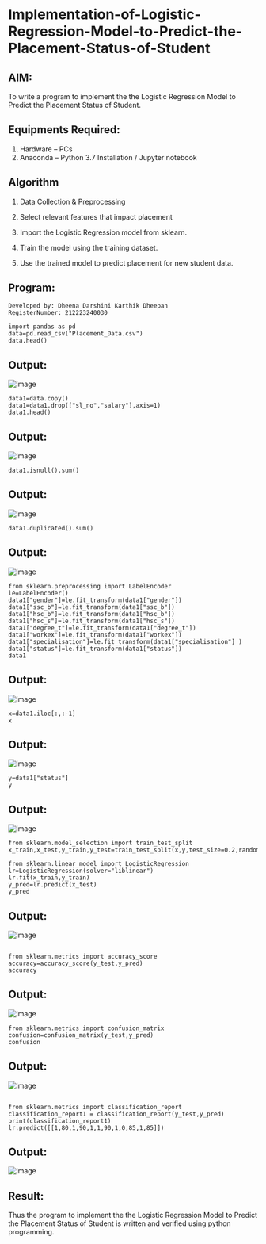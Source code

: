 # Implementation-of-Logistic-Regression-Model-to-Predict-the-Placement-Status-of-Student

## AIM:
To write a program to implement the the Logistic Regression Model to Predict the Placement Status of Student.

## Equipments Required:
1. Hardware – PCs
2. Anaconda – Python 3.7 Installation / Jupyter notebook

## Algorithm
1. Data Collection & Preprocessing

2. Select relevant features that impact placement

3. Import the Logistic Regression model from sklearn.

4. Train the model using the training dataset.

5. Use the trained model to predict placement for new student data.


## Program:
```
Developed by: Dheena Darshini Karthik Dheepan
RegisterNumber: 212223240030

```
~~~
import pandas as pd
data=pd.read_csv("Placement_Data.csv")
data.head()
~~~

## Output:
![image](https://github.com/user-attachments/assets/e309e40a-c6e2-444b-95dd-54d723ee762d)

~~~
data1=data.copy()
data1=data1.drop(["sl_no","salary"],axis=1)
data1.head()
~~~

## Output:
![image](https://github.com/user-attachments/assets/042561aa-79bf-456f-aad6-ff51c432ad25)

~~~
data1.isnull().sum()
~~~

## Output:
![image](https://github.com/user-attachments/assets/3155b658-4d54-4540-bd83-d60552752490)

~~~
data1.duplicated().sum()
~~~

## Output:
![image](https://github.com/user-attachments/assets/45fff0eb-77f1-484e-b4fc-8e0caac4d082)


~~~
from sklearn.preprocessing import LabelEncoder
le=LabelEncoder()
data1["gender"]=le.fit_transform(data1["gender"])
data1["ssc_b"]=le.fit_transform(data1["ssc_b"])
data1["hsc_b"]=le.fit_transform(data1["hsc_b"])
data1["hsc_s"]=le.fit_transform(data1["hsc_s"])
data1["degree_t"]=le.fit_transform(data1["degree_t"])
data1["workex"]=le.fit_transform(data1["workex"])
data1["specialisation"]=le.fit_transform(data1["specialisation"] )     
data1["status"]=le.fit_transform(data1["status"])       
data1
~~~

## Output:
![image](https://github.com/user-attachments/assets/60d2b836-d6da-4ab8-8d93-14a616946ef0)

~~~
x=data1.iloc[:,:-1]
x
~~~

## Output:
![image](https://github.com/user-attachments/assets/18acff13-4d99-405b-8f0a-683d314e3435)

~~~
y=data1["status"]
y
~~~

## Output:
![image](https://github.com/user-attachments/assets/5fbb9446-c230-47b4-8903-4869129625dc)

~~~
from sklearn.model_selection import train_test_split
x_train,x_test,y_train,y_test=train_test_split(x,y,test_size=0.2,random_state=0)
~~~
~~~
from sklearn.linear_model import LogisticRegression
lr=LogisticRegression(solver="liblinear")
lr.fit(x_train,y_train)
y_pred=lr.predict(x_test)
y_pred
~~~

## Output:
![image](https://github.com/user-attachments/assets/6184688e-0a52-4b04-bf93-fc3214efb1fa)


~~~

from sklearn.metrics import accuracy_score
accuracy=accuracy_score(y_test,y_pred)
accuracy
~~~

## Output:
![image](https://github.com/user-attachments/assets/ebc3f376-e8d6-4932-a654-eefbeb4575e7)

~~~
from sklearn.metrics import confusion_matrix
confusion=confusion_matrix(y_test,y_pred)
confusion
~~~
## Output:
![image](https://github.com/user-attachments/assets/e9276cac-161e-4194-ab52-7e0b139043f3)

~~~

from sklearn.metrics import classification_report
classification_report1 = classification_report(y_test,y_pred)
print(classification_report1)
lr.predict([[1,80,1,90,1,1,90,1,0,85,1,85]])
~~~

## Output:
![image](https://github.com/user-attachments/assets/85458802-fcaa-47b5-9beb-b252cb86fcee)










## Result:
Thus the program to implement the the Logistic Regression Model to Predict the Placement Status of Student is written and verified using python programming.
